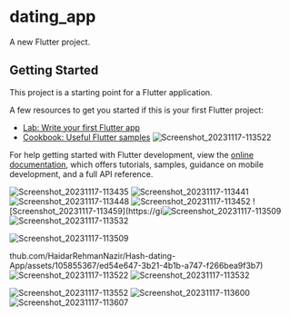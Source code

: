 # dating_app

A new Flutter project.

## Getting Started

This project is a starting point for a Flutter application.

A few resources to get you started if this is your first Flutter project:

- [Lab: Write your first Flutter app](https://docs.flutter.dev/get-started/codelab)
- [Cookbook: Useful Flutter samples](https://docs.flutter.dev/cookbook)
![Screenshot_20231117-113522](https://github.com/HaidarRehmanNazir/Hash-dating-App/assets/105855367/93e9037d-ed6f-4be2-9de1-67b5cc812cfd)

For help getting started with Flutter development, view the
[online documentation](https://docs.flutter.dev/), which offers tutorials,
samples, guidance on mobile development, and a full API reference.

![Screenshot_20231117-113435](https://github.com/HaidarRehmanNazir/Hash-dating-App/assets/105855367/c1ca9691-9954-43a4-aae5-31af2ee2d77e)
![Screenshot_20231117-113441](https://github.com/HaidarRehmanNazir/Hash-dating-App/assets/105855367/a3cf16ba-2cc5-4287-a6fd-89545b7c4ee5)
![Screenshot_20231117-113448](https://github.com/HaidarRehmanNazir/Hash-dating-App/assets/105855367/19e37091-2db8-4c9d-bdf1-8ee4e9659178)
![Screenshot_20231117-113452](https://github.com/HaidarRehmanNazir/Hash-dating-App/assets/105855367/8d429c93-94bf-4c98-8a9f-1c885f1fa611)
![Screenshot_20231117-113459](https://gi![Screenshot_20231117-113509](https://github.com/HaidarRehmanNazir/Hash-dating-App/assets/105855367/fae0306b-4dc0-4d17-a139-9333e3ca9603)![Screenshot_20231117-113532](https://github.com/HaidarRehmanNazir/Hash-dating-App/assets/105855367/6156bf45-efa0-4f3a-9a93-72efe748a4a7)

![Screenshot_20231117-113509](https://github.com/HaidarRehmanNazir/Hash-dating-App/assets/105855367/97abbdef-2de8-45cf-9e5e-38845407efa9)

thub.com/HaidarRehmanNazir/Hash-dating-App/assets/105855367/ed54e647-3b21-4b1b-a747-f266bea9f3b7)
![Screenshot_20231117-113522](https://github.com/HaidarRehmanNazir/Hash-dating-App/assets/105855367/48cb5493-e7ff-4dea-bf15-68383c0d112d)
![Screenshot_20231117-113532](https://github.com/HaidarRehmanNazir/Hash-dating-App/assets/105855367/eada8c10-7653-429a-9dc4-fb93b04a1fea)

![Screenshot_20231117-113552](https://github.com/HaidarRehmanNazir/Hash-dating-App/assets/105855367/364e6e13-2973-44ed-91f1-43dbfb94fb58)
![Screenshot_20231117-113600](https://github.com/HaidarRehmanNazir/Hash-dating-App/assets/105855367/ad37f0ec-47ab-49cf-9352-7d82e535e066)
![Screenshot_20231117-113607](https://github.com/HaidarRehmanNazir/Hash-dating-App/assets/105855367/56a7779e-03c1-431e-888e-bf31a3b421a3)

